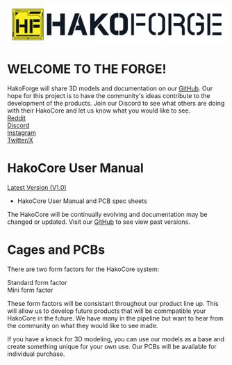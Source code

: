 ![alt text](https://raw.githubusercontent.com/HakoForge/HakoCore/refs/heads/main/HFLogoText.png)
# WELCOME TO THE FORGE!
HakoForge will share 3D models and documentation on our [GitHub](https://github.com/HakoForge/HakoCore). Our hope for this project is to have the community's ideas contribute to the development of the products. Join our Discord to see what others are doing with their HakoCore and let us know what you would like to see.<br/>
[Reddit](https://www.reddit.com/r/hakoforge/)<br/>
[Discord](https://discord.com/invite/3kjpbmckgm)<br/>
[Instagram](https://www.instagram.com/hakoforge/)<br/>
[Twitter/X](https://x.com/HakoForge)<br/>
# HakoCore User Manual
[Latest Version (V1.0)](https://raw.githubusercontent.com/HakoForge/HakoCore/refs/heads/main/HakoCore%20User%20Manual%20V1.0.pdf)
  - HakoCore User Manual and PCB spec sheets
  
The HakoCore will be continually evolving and documentation may be changed or updated. Visit our [GitHub](https://github.com/HakoForge/HakoCore) to see view past versions.

# Cages and PCBs
There are two form factors for the HakoCore system:<br/>

Standard form factor<br/>
Mini form factor<br/>

These form factors will be consistant throughout our product line up. This will allow us to develop future products that will be commpatible your HakoCore in the future. We have many in the pipeline but want to hear from the community on what they would like to see made. 

If you have a knack for 3D modeling, you can use our models as a base and create something unique for your own use. Our PCBs will be available for individual purchase.
